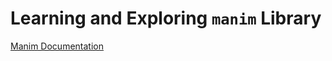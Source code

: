 # Learning and Exploring `manim` Library 

[Manim Documentation](https://docs.manim.community/en/stable/)
